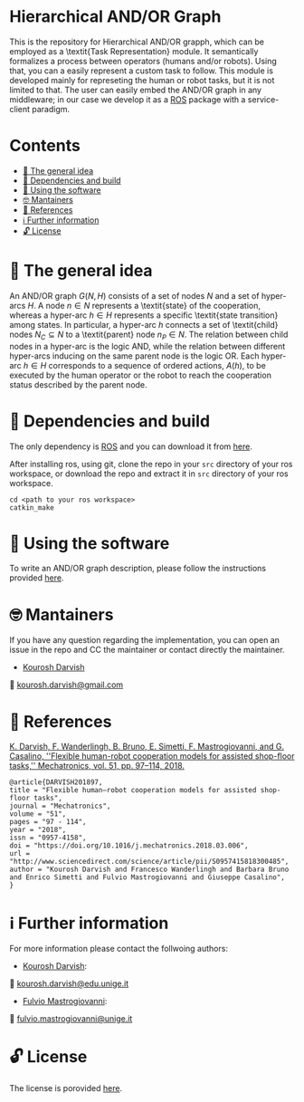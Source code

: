 # Hierarchical AND/OR Graph

This is the repository for Hierarchical AND/OR grapph, which can be employed as a \textit{Task Representation} module.
It semantically formalizes a process between operators (humans and/or robots).
Using that, you can a easily represent a custom task to follow.
This module is developed mainly for represeting the human or robot tasks, but it is not limited to that. The user can easily embed the AND/OR graph in any middleware; in our case we develop it as a [ROS](http://www.ros.org/) package with a service-client paradigm.

# Contents
 - [:orange_book: The general idea](#orange_book-the-general-idea)
 - [:hammer: Dependencies and build](#hammer-dependencies-and-build)
 - [:running: Using the software](#running-using-the-software)
 - [:nerd_face: Mantainers](#nerd_face-mantainers)
 - [:page_facing_up: References](#page_facing_up-references)
 - [:information_source: Further information](information-source-further-information)
 - [:unlock: License](#unlock-license)
 
# :orange_book: The general idea

An AND/OR graph $G(N,H)$ consists of a set of nodes $N$ and a set of hyper-arcs $H$. A node ${n \in N}$ represents a \textit{state} of the cooperation, whereas a hyper-arc $h \in H$ represents a specific \textit{state transition} among states. In particular, a hyper-arc $h$ connects a set of \textit{child} nodes $N_C \subseteq N$ to a \textit{parent} node $n_P \in N$. 
The relation between child nodes in a hyper-arc is the logic AND, while the relation between different hyper-arcs inducing on the same parent node is the logic OR.
Each hyper-arc ${h \in H}$ corresponds to a sequence of ordered actions, $A(h)$, to be executed by the human operator or the robot to reach the cooperation status described by the parent node.

# :hammer: Dependencies and build
The only dependency is [ROS](http://www.ros.org/) and you can download it from [here](http://www.ros.org/install/).

After installing ros, using git, clone the repo in your `src` directory of your ros workspace, or download the repo and extract it in `src` directory of your ros workspace.

```
cd <path to your ros workspace>
catkin_make
```

# :running: Using the software

To write an AND/OR graph description, please follow the instructions provided [here](./docs/Instructions.md).

# :nerd_face: Mantainers
If you have any question regarding the implementation, you can open an issue in the repo and CC the maintainer or contact directly the maintainer.

* [Kourosh Darvish](https://github.com/kouroshD)

:email: kourosh.darvish@gmail.com

# :page_facing_up: References

[K. Darvish, F. Wanderlingh, B. Bruno, E. Simetti, F. Mastrogiovanni, and G. Casalino, ''Flexible human-robot cooperation models for assisted shop-floor tasks,'' Mechatronics, vol. 51, pp. 97–114, 2018.](https://www.sciencedirect.com/science/article/pii/S0957415818300485)
```
@article{DARVISH201897,
title = "Flexible human–robot cooperation models for assisted shop-floor tasks",
journal = "Mechatronics",
volume = "51",
pages = "97 - 114",
year = "2018",
issn = "0957-4158",
doi = "https://doi.org/10.1016/j.mechatronics.2018.03.006",
url = "http://www.sciencedirect.com/science/article/pii/S0957415818300485",
author = "Kourosh Darvish and Francesco Wanderlingh and Barbara Bruno and Enrico Simetti and Fulvio Mastrogiovanni and Giuseppe Casalino",
}
```
# :information_source: Further information

For more information please contact the follwoing authors:

* [Kourosh Darvish](https://github.com/kouroshD):

:email: kourosh.darvish@edu.unige.it

* [Fulvio Mastrogiovanni](https://www.dibris.unige.it/mastrogiovanni-fulvio):

:email: fulvio.mastrogiovanni@unige.it 


# :unlock: License
The license is porovided [here](./LICENSE).
